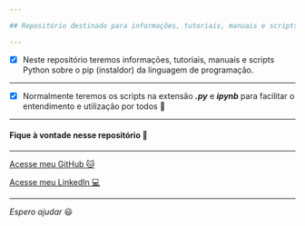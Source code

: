 ```yaml
---

## Repositório destinado para informações, tutoriais, manuais e scripts Python sobre o pip (instaldor) da linguagem de programação.

---
```


- [x] Neste repositório teremos informações, tutoriais, manuais e scripts Python sobre o pip (instaldor) da linguagem de programação.

---

- [x] Normalmente teremos os scripts na extensão _**.py**_ e _**ipynb**_ para facilitar o entendimento e utilização por todos :vulcan_salute:

---

#### Fique à vontade nesse repositório :vulcan_salute:

---

[Acesse meu GitHub :cat:](https://github.com/Phelipe-Sempreboni)

[Acesse meu LinkedIn :computer:](https://www.linkedin.com/in/luiz-phelipe-utiama-sempreboni-319902169/)

---

_Espero ajudar_ :smiley:
